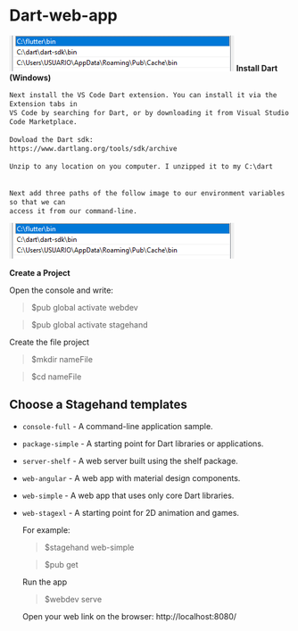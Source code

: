 # Dart-web-app
![alt text](https://github.com/FlechitUp/Dart-web-app/blob/master/var.PNG)
__Install Dart (Windows)__

	Next install the VS Code Dart extension. You can install it via the Extension tabs in 
	VS Code by searching for Dart, or by downloading it from Visual Studio Code Marketplace.

	Dowload the Dart sdk:
	https://www.dartlang.org/tools/sdk/archive

	Unzip to any location on you computer. I unzipped it to my C:\dart


	Next add three paths of the follow image to our environment variables so that we can
	access it from our command-line.
	
![alt text](https://github.com/FlechitUp/Dart-web-app/blob/master/var.PNG)

__Create a Project__

 Open the console and write:

  > $pub global activate webdev
  
  > $pub global activate stagehand
  
  Create the file project
  > $mkdir nameFile
  
  > $cd nameFile
  
##  Choose a Stagehand templates
* `console-full` - A command-line application sample.
* `package-simple` - A starting point for Dart libraries or applications.
* `server-shelf` - A web server built using the shelf package.
* `web-angular` - A web app with material design components.
* `web-simple` - A web app that uses only core Dart libraries.
* `web-stagexl` - A starting point for 2D animation and games.
  
  For example: 
  
  > $stagehand web-simple
  
  > $pub get
  
  Run the app
  > $webdev serve
  
  Open your web link on the browser: http://localhost:8080/
  